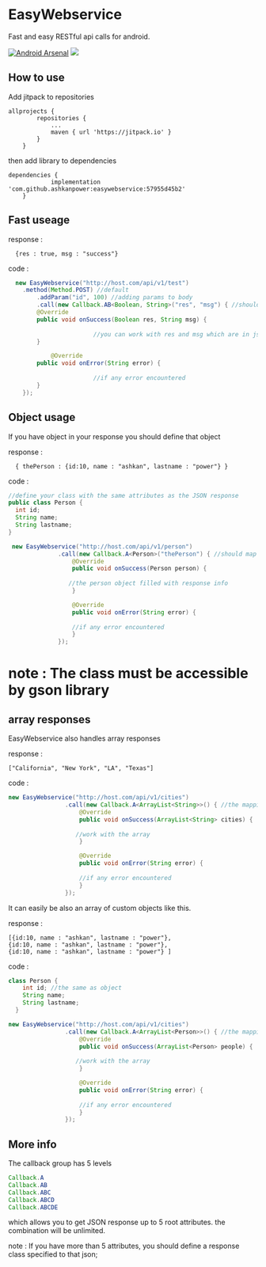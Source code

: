 # EasyWebservice 
Fast and easy RESTful api calls for android.

[![Android Arsenal]( https://img.shields.io/badge/Android%20Arsenal-EasyWebservice-green.svg?style=flat )]( https://android-arsenal.com/details/1/7117 )
[![](https://jitpack.io/v/ashkanpower/easywebservice.svg)](https://jitpack.io/#ashkanpower/easywebservice)

## How to use
Add jitpack to repositories
```
allprojects {
		repositories {
			...
			maven { url 'https://jitpack.io' }
		}
	}
``````

then add library to dependencies

`````
dependencies {
	        implementation 'com.github.ashkanpower:easywebservice:57955d45b2'
	}
``````

## Fast useage

response : 
````
  {res : true, msg : "success"}
`````
code :
```JAVA
  new EasyWebservice("http://host.com/api/v1/test")
	.method(Method.POST) //default
        .addParam("id", 100) //adding params to body
        .call(new Callback.AB<Boolean, String>("res", "msg") { //should map response params
		@Override
		public void onSuccess(Boolean res, String msg) {
          
                        //you can work with res and msg which are in json response
		}

	        @Override
		public void onError(String error) {
          
                        //if any error encountered
		}
	});
```

## Object usage
If you have object in your response you should define that object


response : 
````
  { thePerson : {id:10, name : "ashkan", lastname : "power"} }
`````  

code : 

  ```JAVA
  //define your class with the same attributes as the JSON response
 public class Person {
    int id; 
    String name;
    String lastname;
  }
  
   new EasyWebservice("http://host.com/api/v1/person")
				.call(new Callback.A<Person>("thePerson") { //should map response params
					@Override
					public void onSuccess(Person person) {
          
                   //the person object filled with response info
					}

					@Override
					public void onError(String error) {
          
                    //if any error encountered
					}
				});
````

# note : The class must be accessible by gson library

## array responses 

EasyWebservice also handles array responses

response :
`````
["California", "New York", "LA", "Texas"]
``````
code :
```JAVA
new EasyWebservice("http://host.com/api/v1/cities")
				.call(new Callback.A<ArrayList<String>>() { //the mapping for root elements should be empty
					@Override
					public void onSuccess(ArrayList<String> cities) {
          
                   //work with the array
					}

					@Override
					public void onError(String error) {
          
                    //if any error encountered
					}
				});
```    

It can easily be also an array of custom objects like this.

response :
`````
[{id:10, name : "ashkan", lastname : "power"},
{id:10, name : "ashkan", lastname : "power"},
{id:10, name : "ashkan", lastname : "power"} ]
``````

code : 
```JAVA
class Person {
    int id; //the same as object
    String name;
    String lastname;
  }

new EasyWebservice("http://host.com/api/v1/cities")
				.call(new Callback.A<ArrayList<Person>>() { //the mapping for root elements should be empty
					@Override
					public void onSuccess(ArrayList<Person> people) {
          
                   //work with the array
					}

					@Override
					public void onError(String error) {
          
                    //if any error encountered
					}
				});
`````

## More info
The callback group has 5 levels

```JAVA
Callback.A
Callback.AB
Callback.ABC
Callback.ABCD
Callback.ABCDE
```
which allows you to get JSON response up to 5 root attributes.
the combination will be unlimited.

note : If you have more than 5 attributes, you should define a response class specified to that json;
